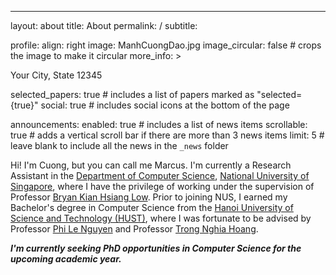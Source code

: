 ---
layout: about
title: About
permalink: /
subtitle: 

profile:
  align: right
  image: ManhCuongDao.jpg
  image_circular: false # crops the image to make it circular
  more_info: >
    <p>Your City, State 12345</p>

selected_papers: true # includes a list of papers marked as "selected={true}"
social: true # includes social icons at the bottom of the page

announcements:
  enabled: true # includes a list of news items
  scrollable: true # adds a vertical scroll bar if there are more than 3 news items
  limit: 5 # leave blank to include all the news in the `_news` folder

Hi! I'm Cuong, but you can call me Marcus.
I'm currently a Research Assistant in the [Department of Computer Science](https://www.comp.nus.edu.sg/cs/), [National University of Singapore](https://nus.edu.sg/), where I have the privilege of working under the supervision of Professor [Bryan Kian Hsiang Low](https://www.comp.nus.edu.sg/~lowkh/). Prior to joining NUS, I earned my Bachelor's degree in Computer Science from the [Hanoi University of Science and Technology (HUST)](https://soict.hust.edu.vn/), where I was fortunate to be advised by Professor [Phi Le Nguyen](https://ai4life.hust.edu.vn/lenp/) and Professor [Trong Nghia Hoang](https://htnghia87.github.io/).

***I'm currently seeking PhD opportunities in Computer Science for the upcoming academic year.***
